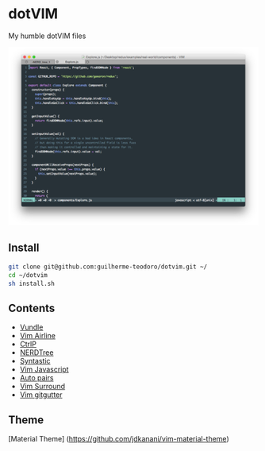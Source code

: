 # dotVIM

My humble dotVIM files

![alt tag](https://raw.githubusercontent.com/guilherme-teodoro/dotvim/master/print.png)

## Install
``` bash
git clone git@github.com:guilherme-teodoro/dotvim.git ~/
cd ~/dotvim
sh install.sh
```
## Contents
- [Vundle](https://github.com/VundleVim/Vundle.vim)
- [Vim Airline](https://github.com/bling/vim-airline)
- [CtrlP](https://github.com/bling/vim-airline)
- [NERDTree](https://github.com/scrooloose/nerdtree)
- [Syntastic](https://github.com/scrooloose/syntastic)
- [Vim Javascript](https://github.com/pangloss/vim-javascript)
- [Auto pairs](https://github.com/jiangmiao/auto-pairs)
- [Vim Surround](https://github.com/tpope/vim-surround)
- [Vim gitgutter](https://github.com/airblade/vim-gitgutter)

## Theme
[Material Theme] (https://github.com/jdkanani/vim-material-theme)

